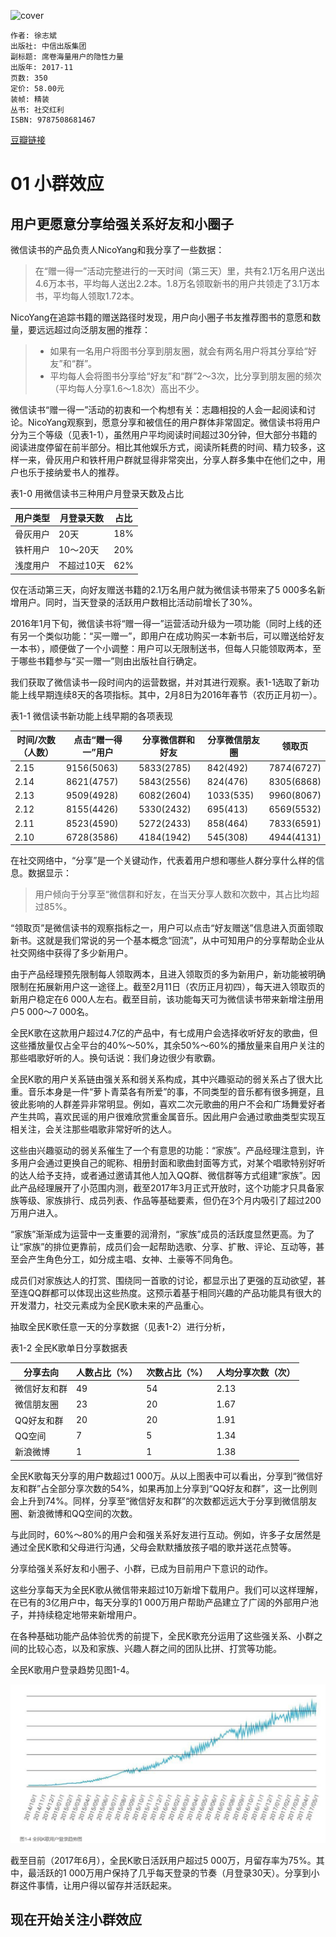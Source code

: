 ![cover](https://img1.doubanio.com/view/subject/s/public/s29621947.jpg)

    作者: 徐志斌
    出版社: 中信出版集团
    副标题: 席卷海量用户的隐性力量
    出版年: 2017-11
    页数: 350
    定价: 58.00元
    装帧: 精装
    丛书: 社交红利
    ISBN: 9787508681467

[豆瓣链接](https://book.douban.com/subject/27168595/)



# 01 小群效应
## 用户更愿意分享给强关系好友和小圈子
微信读书的产品负责人NicoYang和我分享了一些数据：

>在“赠一得一”活动完整进行的一天时间（第三天）里，共有2.1万名用户送出4.6万本书，平均每人送出2.2本。1.8万名领取新书的用户共领走了3.1万本书，平均每人领取1.72本。

NicoYang在追踪书籍的赠送路径时发现，用户向小圈子书友推荐图书的意愿和数量，要远远超过向泛朋友圈的推荐：

>- 如果有一名用户将图书分享到朋友圈，就会有两名用户将其分享给“好友”和“群”。
>- 平均每人会将图书分享给“好友”和“群”2～3次，比分享到朋友圈的频次（平均每人分享1.6～1.8次）高出不少。

微信读书“赠一得一”活动的初衷和一个构想有关：志趣相投的人会一起阅读和讨论。NicoYang观察到，愿意分享和被信任的用户群体非常固定。微信读书将用户分为三个等级（见表1-1），虽然用户平均阅读时间超过30分钟，但大部分书籍的阅读进度停留在前半部分。相比其他娱乐方式，阅读所耗费的时间、精力较多，这样一来，骨灰用户和铁杆用户群就显得非常突出，分享人群多集中在他们之中，用户也乐于接纳爱书人的推荐。

表1-0 用微信读书三种用户月登录天数及占比

用户类型 | 月登录天数 | 占比
-----|-------|---
骨灰用户 | 20天 | 18%
铁杆用户 | 10～20天 | 20%
浅度用户 | 不超过10天 | 62%

仅在活动第三天，向好友赠送书籍的2.1万名用户就为微信读书带来了5 000多名新增用户。同时，当天登录的活跃用户数相比活动前增长了30%。

2016年1月下旬，微信读书将“赠一得一”运营活动升级为一项功能（同时上线的还有另一个类似功能：“买一赠一”，即用户在成功购买一本新书后，可以赠送给好友一本书），顺便做了一个小调整：用户可以无限制送书，但每人只能领取两本，至于哪些书籍参与“买一赠一”则由出版社自行确定。

我们获取了微信读书一段时间内的运营数据，并对其进行观察。表1-1选取了新功能上线早期连续8天的各项指标。其中，2月8日为2016年春节（农历正月初一）。

表1-1 微信读书新功能上线早期的各项表现

时间/次数（人数） | 点击“赠一得一”用户 | 分享微信群和好友 | 分享微信朋友圈 | 领取页
----------|--------|-------------|---------|----
2.15 | 9156(5063) | 5833(2785) | 842(492) | 7874(6727)
2.14 | 8621(4757) | 5843(2556) | 824(476) | 8305(6868)
2.13 | 9509(4928) | 6082(2604) | 1033(535) | 9960(8067)
2.12 | 8155(4426) | 5330(2432) | 695(413) | 6569(5532)
2.11 | 8523(4590) | 5272(2433) | 858(464) | 7833(6591)
2.10 | 6728(3586) | 4184(1942) | 545(308) | 4944(4131)

在社交网络中，“分享”是一个关键动作，代表着用户想和哪些人群分享什么样的信息。数据显示：

>用户倾向于分享至“微信群和好友，在当天分享人数和次数中，其占比均超过85%。

“领取页”是微信读书的观察指标之一，用户可以点击“好友赠送”信息进入页面领取新书。这就是我们常说的另一个基本概念“回流”，从中可知用户的分享帮助企业从社交网络中获得了多少新用户。

由于产品经理预先限制每人领取两本，且进入领取页的多为新用户，新功能被明确限制在拓展新用户这一途径上。截至2月11日（农历正月初四），每天进入领取页的新用户稳定在6 000人左右。截至目前，该功能每天可为微信读书带来新增注册用户5 000～7 000名。

全民K歌在这款用户超过4.7亿的产品中，有七成用户会选择收听好友的歌曲，但这些播放量仅占全平台的40%～50%，其余50%～60%的播放量来自用户关注的那些唱歌好听的人。换句话说：我们身边很少有歌霸。

全民K歌的用户关系链由强关系和弱关系构成，其中兴趣驱动的弱关系占了很大比重。音乐本身是一件“萝卜青菜各有所爱”的事，不同类型的音乐都有很多拥趸，且彼此影响的人群差异非常明显。例如，喜欢二次元歌曲的用户不会和广场舞爱好者产生共鸣，喜欢民谣的用户很难欣赏重金属音乐。因此用户会通过歌曲类型实现互相关注，会关注那些唱歌非常好听的达人。

这些由兴趣驱动的弱关系催生了一个有意思的功能：“家族”。产品经理注意到，许多用户会通过更换自己的昵称、相册封面和歌曲封面等方式，对某个唱歌特别好听的达人给予支持，或者通过邀请其他人加入QQ群、微信群等方式组建“家族”。因此产品经理展开了小范围内测，截至2017年3月正式开放时，这个功能才只具备家族等级、家族排行、成员列表、作品等基础要素，但仍在3个月内吸引了超过200万用户进入。

“家族”渐渐成为运营中一支重要的润滑剂，“家族”成员的活跃度显然更高。为了让“家族”的排位更靠前，成员们会一起帮助选歌、分享、扩散、评论、互动等，甚至会产生角色分工，如分成主唱、女神、土豪等不同角色。

成员们对家族达人的打赏、围绕同一首歌的讨论，都显示出了更强的互动欲望，甚至连QQ群都可以体现出这些热度。这预示着基于相同兴趣的产品功能具有很大的开发潜力，社交元素成为全民K歌未来的产品重心。

抽取全民K歌任意一天的分享数据（见表1-2）进行分析，

表1-2 全民K歌单日分享数据表

分享去向 | 人数占比（%） | 次数占比（%） | 人均分享次数（次）
-----|---------|---------|----------
微信好友和群 | 49 | 54 | 2.13
微信朋友圈 | 23 | 20 | 1.67
QQ好友和群 | 20 | 20 | 1.91
QQ空间 | 7 | 5 | 1.34
新浪微博 | 1 | 1 | 1.38

全民K歌每天分享的用户数超过1 000万。从以上图表中可以看出，分享到“微信好友和群”占全部分享次数的54%，如果再加上分享到“QQ好友和群”，这一比例则会上升到74%。同样，分享至“微信好友和群”的次数都远远大于分享到微信朋友圈、新浪微博和QQ空间的次数。

与此同时，60%～80%的用户会和强关系好友进行互动。例如，许多子女居然是通过全民K歌和父母进行沟通，父母会默默播放孩子唱的歌并送花点赞等。

分享给强关系好友和小圈子、小群，已成为目前用户下意识的动作。

这些分享每天为全民K歌从微信带来超过10万新增下载用户。我们可以这样理解，在已有的3亿用户中，每天分享的1 000万用户帮助产品建立了广阔的外部用户池子，并持续稳定地带来新增用户。

在各种基础功能产品体验优秀的前提下，全民K歌充分运用了这些强关系、小群之间的比较心态，以及和家族、兴趣人群之间的团队比拼、打赏等功能。

全民K歌用户登录趋势见图1-4。

![](SmallGroup1.png)

截至目前（2017年6月），全民K歌日活跃用户超过5 000万，月留存率为75%。其中，最活跃的1 000万用户保持了几乎每天登录的节奏（月登录30天）。分享到小群这件事情，让用户得以留存并活跃起来。

## 现在开始关注小群效应

